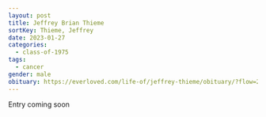 ```yaml
---
layout: post
title: Jeffrey Brian Thieme
sortKey: Thieme, Jeffrey
date: 2023-01-27
categories:
  - class-of-1975
tags:
  - cancer
gender: male
obituary: https://everloved.com/life-of/jeffrey-thieme/obituary/?flow=201
---
```

E﻿ntry coming soon